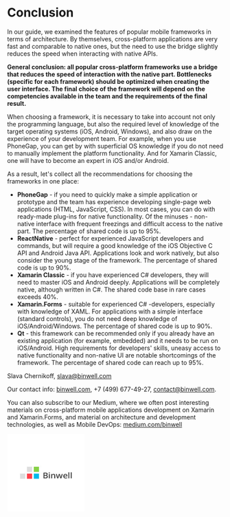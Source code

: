 # Conclusion

In our guide, we examined the features of popular mobile frameworks in terms of architecture. By themselves, cross-platform applications are very fast and comparable to native ones, but the need to use the bridge slightly reduces the speed when interacting with native APIs.

**General conclusion: all popular cross-platform frameworks use a bridge that reduces the speed of interaction with the native part. Bottlenecks \(specific for each framework\) should be optimized when creating the user interface. The final choice of the framework will depend on the competencies available in the team and the requirements of the final result.**

When choosing a framework, it is necessary to take into account not only the programming language, but also the required level of knowledge of the target operating systems \(iOS, Android, Windows\), and also draw on the experience of your development team. For example, when you use PhoneGap, you can get by with superficial OS knowledge if you do not need to manually implement the platform functionality. And for Xamarin Classic, one will have to become an expert in iOS and/or Android.

As a result, let's collect all the recommendations for choosing the frameworks in one place:

* **PhoneGap** - if you need to quickly make a simple application or prototype and the team has experience developing single-page web applications \(HTML, JavaScript, CSS\). In most cases, you can do with ready-made plug-ins for native functionality. Of the minuses - non-native interface with frequent freezings and difficult access to the native part. The percentage of shared code is up to 95%.
* **ReactNative** - perfect for experienced JavaScript developers and commands, but will require a good knowledge of the iOS Objective C API and Android Java API. Applications look and work natively, but also consider the young stage of the framework. The percentage of shared code is up to 90%.
* **Xamarin Classic** - if you have experienced C\# developers, they will need to master iOS and Android deeply. Applications will be completely native, although written in C\#. The shared code base in rare cases exceeds 40%.
* **Xamarin.Forms** - suitable for experienced C\# -developers, especially with knowledge of XAML. For applications with a simple interface \(standard controls\), you do not need deep knowledge of iOS/Android/Windows. The percentage of shared code is up to 90%.
* **Qt** - this framework can be recommended only if you already have an existing application \(for example, embedded\) and it needs to be run on iOS/Android. High requirements for developers' skills, uneasy access to native functionality and non-native UI are notable shortcomings of the framework. The percentage of shared code can reach up to 95%.

Slava Chernikoff, slava@binwell.com

Our contact info: [binwell.com](https://binwell.com), +7 \(499\) 677-49-27, contact@binwell.com.

You can also subscribe to our Medium, where we often post interesting materials on cross-platform mobile applications development on Xamarin and Xamarin.Forms, and material on architecture and development technologies, as well as Mobile DevOps: [medium.com/binwell](https://medium.com/binwell)

![](.gitbook/assets/fb-logo.jpg)

